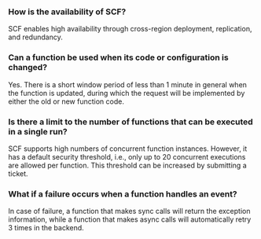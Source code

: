### How is the availability of SCF?

SCF enables high availability through cross-region deployment, replication, and redundancy.

### Can a function be used when its code or configuration is changed?

Yes. There is a short window period of less than 1 minute in general when the function is updated, during which the request will be implemented by either the old or new function code.

### Is there a limit to the number of functions that can be executed in a single run?

SCF supports high numbers of concurrent function instances. However, it has a default security threshold, i.e., only up to 20 concurrent executions are allowed per function. This threshold can be increased by submitting a ticket.

### What if a failure occurs when a function handles an event?

In case of failure, a function that makes sync calls will return the exception information, while a function that makes async calls will automatically retry 3 times in the backend.

